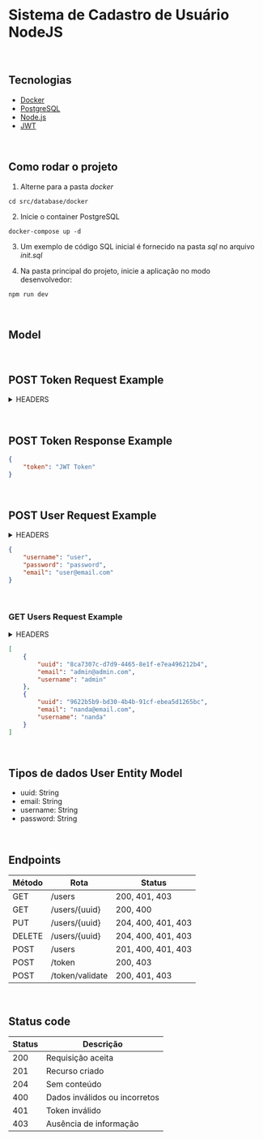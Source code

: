 # Sistema de Cadastro de Usuário NodeJS


&nbsp;
## Tecnologias

* [Docker](https://docs.docker.com/)
* [PostgreSQL](https://www.postgresql.org/docs/)
* [Node.js](https://nodejs.org/en/docs/)
* [JWT](https://jwt.io/)


&nbsp;
## Como rodar o projeto

1. Alterne para a pasta *docker*
```shell script
cd src/database/docker
```
2. Inicie o container PostgreSQL
```shell script
docker-compose up -d
```
3. Um exemplo de código SQL inicial é fornecido na pasta *sql* no arquivo *init.sql*

4. Na pasta principal do projeto, inicie a aplicação no modo desenvolvedor:
```shell script
npm run dev
```


&nbsp;
## Model

&nbsp;
## POST Token Request Example
<details>
  <summary>HEADERS</summary>
  
  * Authorization: Basic << Base64 encoded username and password >>

</details>


&nbsp;
## POST Token Response Example
```json
{
    "token": "JWT Token"
}
```


&nbsp;
## POST User Request Example 
<details>
  <summary>HEADERS</summary>
  
  * Authorization: Bearer << JWT ACCESS TOKEN >>

</details>


```json
{
    "username": "user",
    "password": "password",
    "email": "user@email.com"
}
```

&nbsp;
### GET Users Request Example 
<details>
  <summary>HEADERS</summary>
  
  * Authorization: Bearer << JWT ACCESS TOKEN >>

</details>


```json
[
    {
        "uuid": "8ca7307c-d7d9-4465-8e1f-e7ea496212b4",
        "email": "admin@admin.com",
        "username": "admin"
    },
    {
        "uuid": "9622b5b9-bd30-4b4b-91cf-ebea5d1265bc",
        "email": "nanda@email.com",
        "username": "nanda"
    }
]
```


&nbsp;
## Tipos de dados User Entity Model
* uuid: String
* email: String
* username: String
* password: String


&nbsp;
## Endpoints
Método | Rota | Status 
-------|------ | ------- 
GET | /users | 200, 401, 403 
GET | /users/{uuid} | 200, 400
PUT | /users/{uuid} | 204, 400, 401, 403
DELETE | /users/{uuid} | 204, 400, 401, 403
POST | /users | 201, 400, 401, 403
POST | /token | 200, 403
POST | /token/validate | 200, 401, 403


&nbsp;
## Status code

Status | Descrição
-------|------ 
200 | Requisição aceita
201 | Recurso criado
204 | Sem conteúdo
400 | Dados inválidos ou incorretos
401 | Token inválido
403 | Ausência de informação